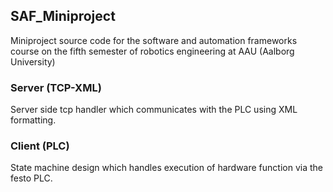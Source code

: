 ## SAF_Miniproject
Miniproject source code for the software and automation frameworks course on the fifth semester of robotics engineering at AAU (Aalborg University)

### Server (TCP-XML)
Server side tcp handler which communicates with the PLC using XML formatting.

### Client (PLC)
State machine design which handles execution of hardware function via the festo PLC.
